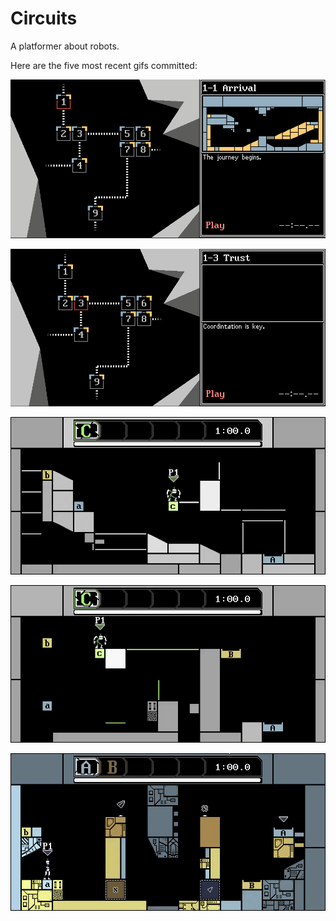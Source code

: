# Circuits
A platformer about robots.

Here are the five most recent gifs committed:

![091-level-previews.gif](gifs/091-level-previews.gif?raw=true "091-level-previews")

![090-multi-overworld.gif](gifs/090-multi-overworld.gif?raw=true "090-multi-overworld")

![89-breakable-block-anims.gif](gifs/89-breakable-block-anims.gif?raw=true "89-breakable-block-anims")

![088-breakable-blocks.gif](gifs/088-breakable-blocks.gif?raw=true "088-breakable-blocks")

![087-lighting-demo.gif](gifs/087-lighting-demo.gif?raw=true "087-lighting-demo")
